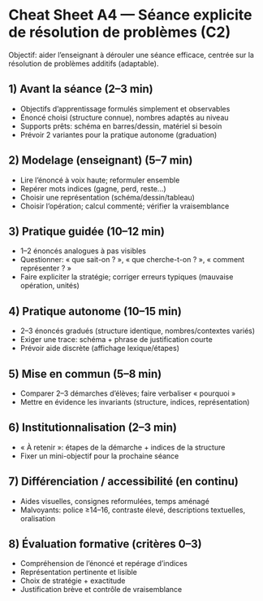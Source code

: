 # Cheat Sheet A4 — Séance explicite de résolution de problèmes (C2)

Objectif: aider l’enseignant à dérouler une séance efficace, centrée sur la résolution de problèmes additifs (adaptable).

## 1) Avant la séance (2–3 min)
- Objectifs d’apprentissage formulés simplement et observables
- Énoncé choisi (structure connue), nombres adaptés au niveau
- Supports prêts: schéma en barres/dessin, matériel si besoin
- Prévoir 2 variantes pour la pratique autonome (graduation)

## 2) Modelage (enseignant) (5–7 min)
- Lire l’énoncé à voix haute; reformuler ensemble
- Repérer mots indices (gagne, perd, reste…)
- Choisir une représentation (schéma/dessin/tableau)
- Choisir l’opération; calcul commenté; vérifier la vraisemblance

## 3) Pratique guidée (10–12 min)
- 1–2 énoncés analogues à pas visibles
- Questionner: « que sait-on ? », « que cherche-t-on ? », « comment représenter ? »
- Faire expliciter la stratégie; corriger erreurs typiques (mauvaise opération, unités)

## 4) Pratique autonome (10–15 min)
- 2–3 énoncés gradués (structure identique, nombres/contextes variés)
- Exiger une trace: schéma + phrase de justification courte
- Prévoir aide discrète (affichage lexique/étapes)

## 5) Mise en commun (5–8 min)
- Comparer 2–3 démarches d’élèves; faire verbaliser « pourquoi »
- Mettre en évidence les invariants (structure, indices, représentation)

## 6) Institutionnalisation (2–3 min)
- « À retenir »: étapes de la démarche + indices de la structure
- Fixer un mini-objectif pour la prochaine séance

## 7) Différenciation / accessibilité (en continu)
- Aides visuelles, consignes reformulées, temps aménagé
- Malvoyants: police ≥14–16, contraste élevé, descriptions textuelles, oralisation

## 8) Évaluation formative (critères 0–3)
- Compréhension de l’énoncé et repérage d’indices
- Représentation pertinente et lisible
- Choix de stratégie + exactitude
- Justification brève et contrôle de vraisemblance
